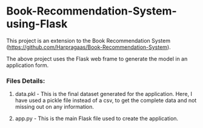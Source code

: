 # Book-Recommendation-System-using-Flask

This project is an extension to the Book Recommendation System (https://github.com/Harpragaas/Book-Recommendation-System).

The above project uses the Flask web frame to generate the model in an application form.


### Files Details: 

1. data.pkl - This is the final dataset generated for the application. Here, I have used a pickle file instead of a csv, to get the complete data and not missing out on any information.

2. app.py - This is the main Flask file used to create the application. 

